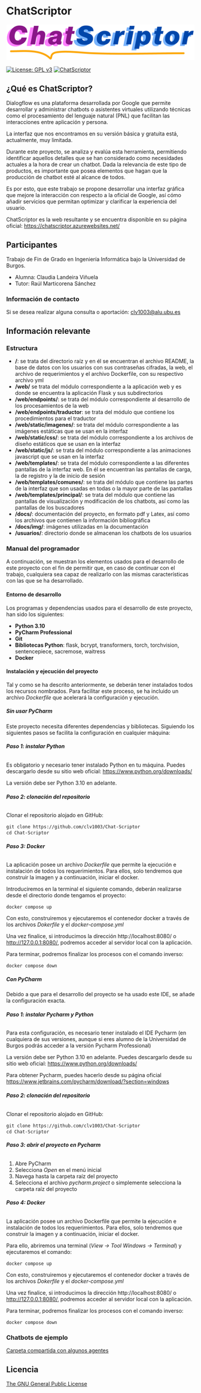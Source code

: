 # ChatScriptor

<img href="https://chatscriptor.azurewebsites.net/" src="web/static/imagenes/CSLogoCompleto.png" alt="">

[![License: GPL v3](https://img.shields.io/badge/License-GPLv3-purple.svg)](https://www.gnu.org/licenses/gpl-3.0)
[![ChatScriptor](https://img.shields.io/badge/ChatSciptor_Web-🔗-blue)](https://chatscriptor.azurewebsites.net/)

## ¿Qué es ChatScriptor?

Dialogflow es una plataforma desarrollada por Google que permite desarrollar y administrar chatbots o asistentes
virtuales utilizando técnicas como el procesamiento del lenguaje natural (PNL) que facilitan las interacciones entre
aplicación y persona.

La interfaz que nos encontramos en su versión básica y gratuita está, actualmente, muy limitada.

Durante este proyecto, se analiza y evalúa esta herramienta, permitiendo identificar aquellos detalles que se han
considerado como necesidades actuales a la hora de crear un chatbot. Dada la relevancia de este tipo de productos, es
importante que posea elementos que hagan que la producción de chatbot esté al alcance de todos.

Es por esto, que este trabajo se propone desarrollar una interfaz gráfica que mejore la interacción con respecto a la
oficial de Google, así cómo añadir servicios que permitan optimizar y clarificar la experiencia del usuario.

ChatScriptor es la web resultante y se encuentra disponible en su página
oficial: https://chatscriptor.azurewebsites.net/

## Participantes

Trabajo de Fin de Grado en Ingeniería Informática bajo la Universidad de Burgos.

- Alumna: Claudia Landeira Viñuela
- Tutor: Raúl Marticorena Sánchez

### Información de contacto

Si se desea realizar alguna consulta o aportación: clv1003@alu.ubu.es

## Información relevante

### Estructura

- **/**: se trata del directorio raíz y en él se encuentran el archivo README, la base de datos con los
  usuarios
  con sus contraseñas cifradas, la web, el archivo de requerimientos y el archivo Dockerfile, con su respectivo
  archivo yml
- **/web/** se trata del módulo correspondiente a la aplicación web y es donde se encuentra la aplicación Flask y sus
  subdirectorios
- **/web/endpoints/**: se trata del módulo correspondiente al desarrollo de los procesamientos de la web
- **/web/endpoints/traductor**: se trata del módulo que contiene los procedimientos para el traductor
- **/web/static/imagenes/**: se trata del módulo correspondiente a las imágenes estáticas que se usan en la interfaz
- **/web/static/css/**: se trata del módulo correspondiente a los archivos de diseño estáticos que se usan en la
  interfaz
- **/web/static/js/**: se trata del módulo correspondiente a las animaciones javascript que se usan en la
  interfaz
- **/web/templates/**: se trata del módulo correspondiente a las diferentes pantallas de la interfaz web. En él se
  encuentran las pantallas de carga, la de registro y la de inicio de sesión
- **/web/templates/comunes/**: se trata del módulo que contiene las partes de la interfaz que son usadas en todas o la
  mayor
  parte de las pantallas
- **/web/templates/principal/**: se trata del módulo que contiene las pantallas de visualización y modificación de los
  chatbots, así como las pantallas de los buscadores
- **/docs/**: documentación del proyecto, en formato pdf y Latex, así como los archivos que contienen la
  información bibliográfica
- **/docs/img/**: imágenes utilizadas en la documentación
- **/usuarios/**: directorio donde se almacenan los chatbots de los usuarios

### Manual del programador

A continuación, se muestran los elementos usados para el desarrollo de este proyecto con el fin de permitir que, en caso
de continuar con el trabajo, cualquiera sea capaz de realizarlo con las mismas características con las que se ha
desarrollado.

#### Entorno de desarrollo

Los programas y dependencias usados para el desarrollo de este proyecto, han sido los siguientes:

- **Python 3.10**
- **PyCharm Professional**
- **Git**
- **Bibliotecas Python**: flask, bcrypt, transformers, torch, torchvision, sentencepiece, sacremose, waitress
- **Docker**

#### Instalación y ejecución del proyecto

Tal y como se ha descrito anteriormente, se deberán tener instalados todos los recursos nombrados. Para
facilitar este proceso, se ha incluido un archivo _Dockerfile_ que acelerará la configuración y ejecución.

##### Sin usar PyCharm

Este proyecto necesita diferentes dependencias y bibliotecas. Siguiendo los siguientes pasos se facilita la
configuración en cualquier máquina:

###### _**Paso 1: instalar Python**_

Es obligatorio y necesario tener instalado Python en tu máquina. Puedes descargarlo desde su sitio web
oficial: https://www.python.org/downloads/

La versión debe ser Python 3.10 en adelante.

###### _**Paso 2: clonación del repositorio**_

Clonar el repositorio alojado en GitHub:

~~~
git clone https://github.com/clv1003/Chat-Scriptor
cd Chat-Scriptor
~~~

###### _**Paso 3: Docker**_

La aplicación posee un archivo _Dockerfile_ que permite la ejecución e instalación de todos los requerimientos.
Para ellos, solo tendremos que construir la imagen y a continuación, iniciar el docker.

Introduciremos en la terminal el siguiente comando, deberán realizarse desde el directorio donde tengamos el proyecto:

~~~
docker compose up
~~~

Con esto, construiremos y ejecutaremos el contenedor docker a través de los archivos _Dokerfile_ y el
_docker-compose.yml_

Una vez finalice, si introducimos la dirección http://localhost:8080/ o http://127.0.0.1:8080/, podremos
acceder al servidor local con la aplicación.

Para terminar, podremos finalizar los procesos con el comando inverso:

~~~
docker compose down
~~~

##### Con PyCharm

Debido a que para el desarrollo del proyecto se ha usado este IDE, se añade la configuración exacta.

###### _**Paso 1: instalar Pycharm y Python**_

Para esta configuración, es necesario tener instalado el IDE Pycharm (en cualquiera de sus versiones, aunque si eres
alumno de la Universidad de Burgos podrás acceder a la versión Pycharm Professional)

La versión debe ser Python 3.10 en adelante. Puedes descargarlo desde su sitio web
oficial: https://www.python.org/downloads/

Para obtener Pycharm, puedes hacerlo desde su página oficial https://www.jetbrains.com/pycharm/download/?section=windows

###### _**Paso 2: clonación del repositorio**_

Clonar el repositorio alojado en GitHub:

~~~
git clone https://github.com/clv1003/Chat-Scriptor
cd Chat-Scriptor
~~~

###### _**Paso 3: abrir el proyecto en Pycharm**_

1. Abre PyCharm
2. Selecciona _Open_ en el menú inicial
3. Navega hasta la carpeta raíz del proyecto
4. Selecciona el archivo _pycharm.project_ o simplemente selecciona la carpeta raíz del proyecto

###### _**Paso 4: Docker**_

La aplicación posee un archivo Dockerfile que permite la ejecución e instalación de todos los requerimientos.
Para ellos, solo tendremos que construir la imagen y a continuación, iniciar el docker.

Para ello, abriremos una terminal (_View -> Tool Windows -> Terminal_) y ejecutaremos el comando:

~~~
docker compose up
~~~

Con esto, construiremos y ejecutaremos el contenedor docker a través de los archivos _Dokerfile_ y el
_docker-compose.yml_

Una vez finalice, si introducimos la dirección http://localhost:8080/ o http://127.0.0.1:8080/, podremos
acceder al servidor local con la aplicación.

Para terminar, podremos finalizar los procesos con el comando inverso:

~~~
docker compose down
~~~

### Chatbots de ejemplo
[Carpeta compartida con algunos agentes](https://universidaddeburgos-my.sharepoint.com/:f:/g/personal/clv1003_alu_ubu_es/EpCnl0HnKBRDi2I4tRlaYTwBvYpzJZDTckz0qWBcacVkzw?e=cjCCJp)
## Licencia
[The GNU General Public License](https://www.gnu.org/licenses/)
